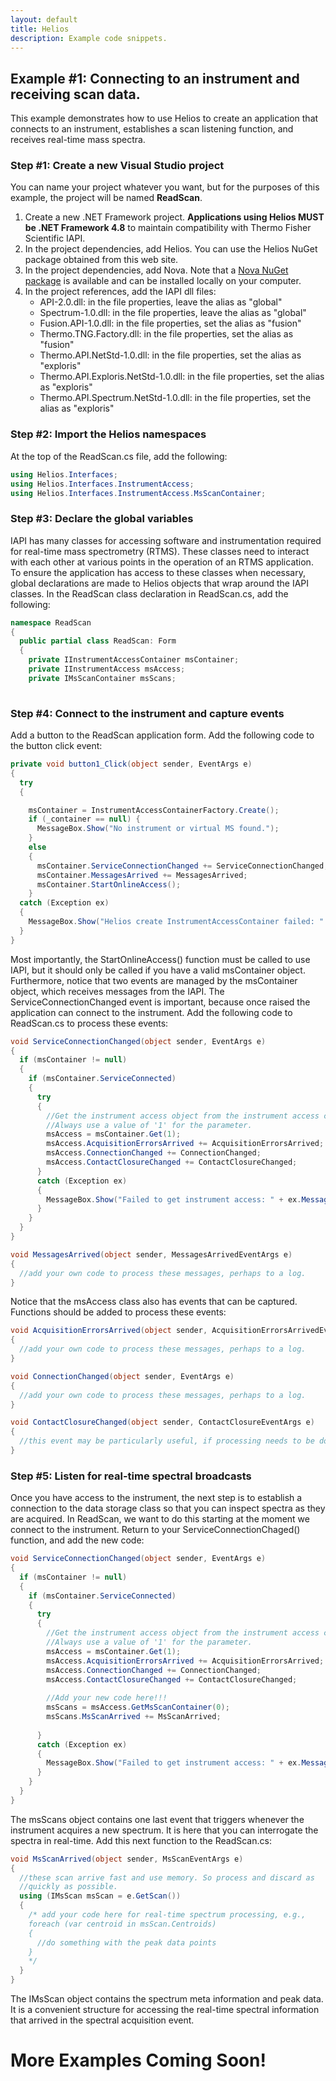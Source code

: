 ```yaml
---
layout: default
title: Helios
description: Example code snippets.
---
```


## Example #1: Connecting to an instrument and receiving scan data.

This example demonstrates how to use Helios to create an application that connects to an instrument, establishes a scan listening function,
and receives real-time mass spectra. 

### Step #1: Create a new Visual Studio project

You can name your project whatever you want, but for the purposes of this example, the project will be named **ReadScan**.

1. Create a new .NET Framework project. **Applications using Helios MUST be .NET Framework 4.8** to maintain compatibility with Thermo Fisher Scientific IAPI.
2. In the project dependencies, add Helios. You can use the Helios NuGet package obtained from this web site.
3. In the project dependencies, add Nova. Note that a [Nova NuGet package](https://schweppelab.github.io/Nova/download/) is available and can be installed locally on your computer.
4. In the project references, add the IAPI dll files:
	* API-2.0.dll: in the file properties, leave the alias as "global"
	* Spectrum-1.0.dll: in the file properties, leave the alias as "global"
	* Fusion.API-1.0.dll: in the file properties, set the alias as "fusion"
	* Thermo.TNG.Factory.dll: in the file properties, set the alias as "fusion"
	* Thermo.API.NetStd-1.0.dll: in the file properties, set the alias as "exploris"
	* Thermo.API.Exploris.NetStd-1.0.dll: in the file properties, set the alias as "exploris"
	* Thermo.API.Spectrum.NetStd-1.0.dll: in the file properties, set the alias as "exploris"
	
### Step #2: Import the Helios namespaces

At the top of the ReadScan.cs file, add the following:

```csharp
using Helios.Interfaces;
using Helios.Interfaces.InstrumentAccess;
using Helios.Interfaces.InstrumentAccess.MsScanContainer;
```

### Step #3: Declare the global variables

IAPI has many classes for accessing software and instrumentation required for real-time mass spectrometry (RTMS). These classes need to
interact with each other at various points in the operation of an RTMS application. To ensure the application has access to these classes
when necessary, global declarations are made to Helios objects that wrap around the IAPI classes.
In the ReadScan class declaration in ReadScan.cs, add the following:

```csharp
namespace ReadScan
{
  public partial class ReadScan: Form
  {
    private IInstrumentAccessContainer msContainer;
    private IInstrumentAccess msAccess;
    private IMsScanContainer msScans;
	
```

### Step #4: Connect to the instrument and capture events


Add a button to the ReadScan application form. Add the following code to the button click event:

```csharp
private void button1_Click(object sender, EventArgs e)
{
  try
  {

    msContainer = InstrumentAccessContainerFactory.Create();
    if (_container == null) {
      MessageBox.Show("No instrument or virtual MS found.");
    }
    else
    {
	  msContainer.ServiceConnectionChanged += ServiceConnectionChanged;
	  msContainer.MessagesArrived += MessagesArrived;
	  msContainer.StartOnlineAccess();
    }
  catch (Exception ex)
  {
    MessageBox.Show("Helios create InstrumentAccessContainer failed: " + ex.Message);
  }
}
```

Most importantly, the StartOnlineAccess() function must be called to use IAPI, but it should only be called if you 
have a valid msContainer object. Furthermore, notice that two events are managed by the msContainer object, which
receives messages from the IAPI. The ServiceConnectionChanged event is important, because once raised the application
can connect to the instrument. Add the following code to ReadScan.cs to process these events:

```csharp
void ServiceConnectionChanged(object sender, EventArgs e)
{
  if (msContainer != null)
  {
    if (msContainer.ServiceConnected)
    {
      try
      {
        //Get the instrument access object from the instrument access container. 
        //Always use a value of '1' for the parameter.
        msAccess = msContainer.Get(1);
        msAccess.AcquisitionErrorsArrived += AcquisitionErrorsArrived;
        msAccess.ConnectionChanged += ConnectionChanged;
        msAccess.ContactClosureChanged += ContactClosureChanged;
      }
      catch (Exception ex)
      {
        MessageBox.Show("Failed to get instrument access: " + ex.Message);
      }
    }
  }
}

void MessagesArrived(object sender, MessagesArrivedEventArgs e)
{
  //add your own code to process these messages, perhaps to a log.
}
```

Notice that the msAccess class also has events that can be captured. Functions should be added to process these events:

```csharp
void AcquisitionErrorsArrived(object sender, AcquisitionErrorsArrivedEventArgs e)
{
  //add your own code to process these messages, perhaps to a log.
}

void ConnectionChanged(object sender, EventArgs e)
{
  //add your own code to process these messages, perhaps to a log.
}

void ContactClosureChanged(object sender, ContactClosureEventArgs e)
{
  //this event may be particularly useful, if processing needs to be done after contact closure.
}
```

### Step #5: Listen for real-time spectral broadcasts

Once you have access to the instrument, the next step is to establish a connection to the data storage
class so that you can inspect spectra as they are acquired. In ReadScan, we want to do this starting
at the moment we connect to the instrument. Return to your ServiceConnectionChaged() function, and add the new code:

```csharp
void ServiceConnectionChanged(object sender, EventArgs e)
{
  if (msContainer != null)
  {
    if (msContainer.ServiceConnected)
    {
      try
      {
        //Get the instrument access object from the instrument access container. 
        //Always use a value of '1' for the parameter.
        msAccess = msContainer.Get(1);
        msAccess.AcquisitionErrorsArrived += AcquisitionErrorsArrived;
        msAccess.ConnectionChanged += ConnectionChanged;
        msAccess.ContactClosureChanged += ContactClosureChanged;
		
        //Add your new code here!!!
        msScans = msAccess.GetMsScanContainer(0);
        msScans.MsScanArrived += MsScanArrived;
		
      }
      catch (Exception ex)
      {
        MessageBox.Show("Failed to get instrument access: " + ex.Message);
      }
    }
  }
}
```

The msScans object contains one last event that triggers whenever the instrument acquires a new spectrum.
It is here that you can interrogate the spectra in real-time. Add this next function to the ReadScan.cs:

```csharp
void MsScanArrived(object sender, MsScanEventArgs e)
{
  //these scan arrive fast and use memory. So process and discard as
  //quickly as possible.
  using (IMsScan msScan = e.GetScan())
  {
    /* add your code here for real-time spectrum processing, e.g.,
    foreach (var centroid in msScan.Centroids)
    {
      //do something with the peak data points
    }
    */  
  }
}
```

The IMsScan object contains the spectrum meta information and peak data. It is a convenient structure for
accessing the real-time spectral information that arrived in the spectral acquisition event.


# More Examples Coming Soon!
